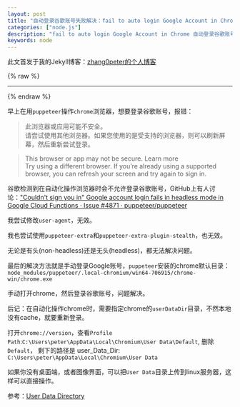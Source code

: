 ```yaml
---
layout: post
title: "自动登录谷歌账号失败解决：fail to auto login Google Account in Chrome "
categories: ["node.js"]
description: "fail to auto login Google Account in Chrome 自动登录谷歌账号失败解决"
keywords: node
---
```


此文首发于我的Jekyll博客：[zhang0peter的个人博客](https://zhang0peter.com)         

{% raw %}
***          
{% endraw %}

早上在用`puppeteer`操作`chrome`浏览器，想要登录谷歌账号，报错：

> 此浏览器或应用可能不安全。           
> 请尝试使用其他浏览器。如果您使用的是受支持的浏览器，则可以刷新屏幕，然后重新尝试登录。

> This browser or app may not be secure. Learn more           
> Try using a different browser. If you’re already using a supported browser, you can refresh your screen and try again to sign in.

谷歌检测到在自动化操作浏览器时会不允许登录谷歌账号，GitHub上有人讨论：["Couldn't sign you in" Google account login fails in headless mode in Google Cloud Functions · Issue #4871 · puppeteer/puppeteer](https://github.com/puppeteer/puppeteer/issues/4871)

我尝试修改`user-agent`，无效。

我也尝试使用`puppeteer-extra`和`puppeteer-extra-plugin-stealth`，也无效。

无论是有头(non-headless)还是无头(headless)，都无法解决问题。

最后的解决方法就是手动登录Google账号，`puppeteer`安装的chrome默认目录：
`node_modules/puppeteer/.local-chromium/win64-706915/chrome-win/chrome.exe`

手动打开chrome，然后登录谷歌账号，问题解决。

后记：在自动化操作chrome时，需要指定chrome的`userDataDir`目录，不然本地没有cache，就要重新登录。

打开`chrome://version`，查看`Profile Path`:`C:\Users\peter\AppData\Local\Chromium\User Data\Default`, 删除 `Default`， 剩下的路径是 user_Data_Dir: `C:\Users\peter\AppData\Local\Chromium\User Data`

如果你没有桌面端，或者图像界面，可以把`User Data`目录上传到linux服务器，这样可以直接操作。


参考：[User Data Directory](https://chromium.googlesource.com/chromium/src/+/master/docs/user_data_dir.md)








